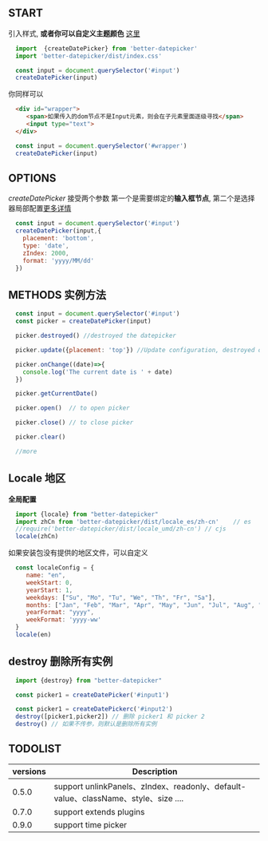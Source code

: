 <logo></logo>

<install-card-group></install-card-group>

## START

引入样式, **或者你可以自定义主题颜色** [这里](#/en/doc/theme)

```js
  import  {createDatePicker} from 'better-datepicker'
  import 'better-datepicker/dist/index.css'

  const input = document.querySelector('#input')
  createDatePicker(input)
```

你同样可以

```html
  <div id="wrapper">
     <span>如果传入的dom节点不是Input元素，则会在子元素里面逐级寻找</span>
     <input type="text">
  </div>
```

```js
  const input = document.querySelector('#wrapper')
  createDatePicker(input)
```

## OPTIONS

*createDatePicker* 接受两个参数 第一个是需要绑定的**输入框节点**, 第二个是选择器局部配置[更多详情](#/en/doc/options)

```js
  const input = document.querySelector('#input')
  createDatePicker(input,{
    placement: 'bottom',
    type: 'date',
    zIndex: 2000,
    format: 'yyyy/MM/dd'
  })
```

## METHODS 实例方法

```js
  const input = document.querySelector('#input')
  const picker = createDatePicker(input)

  picker.destroyed() //destroyed the datepicker

  picker.update({placement: 'top'}) //Update configuration, destroyed old datepicker

  picker.onChange((date)=>{
    console.log('The current date is ' + date)
  })

  picker.getCurrentDate()

  picker.open()  // to open picker

  picker.close() // to close picker

  picker.clear() 

  //more
```

## Locale 地区

**全局配置**

```js
  import {locale} from "better-datepicker"
  import zhCn from 'better-datepicker/dist/locale_es/zh-cn'    // es
  //require('better-datepicker/dist/locale_umd/zh-cn') // cjs
  locale(zhCn)
```

如果安装包没有提供的地区文件，可以自定义

```js
  const localeConfig = {
     name: "en",
     weekStart: 0,
     yearStart: 1,
     weekdays: ["Su", "Mo", "Tu", "We", "Th", "Fr", "Sa"],
     months: ["Jan", "Feb", "Mar", "Apr", "May", "Jun", "Jul", "Aug", "Sep", "Oct", "Nov", "Dec"],
     yearFormat: "yyyy",
     weekFormat: 'yyyy-ww'
  }
  locale(en)
```

## destroy 删除所有实例

```js
  import {destroy} from "better-datepicker"

  const picker1 = createDatePicker('#input1')

  const picker1 = createDatePickerc('#input2')
  destroy([picker1,picker2]) // 删除 picker1 和 picker 2
  destroy() // 如果不传参，则默认是删除所有实例
```

## TODOLIST

| versions | Description|
|---------|------------ |
| 0.5.0 | support unlinkPanels、zIndex、readonly、default-value、className、style、size .... |
| 0.7.0 | support extends plugins |
| 0.9.0 | support time picker |
